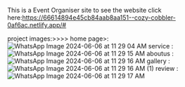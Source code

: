 This is a Event Organiser site
to see the website click here:https://66614894e45cb84aab8aa151--cozy-cobbler-0af6ac.netlify.app/#

project images:>>>>
home page>:![WhatsApp Image 2024-06-06 at 11 29 04 AM](https://github.com/Sinan00110/Event-Organiser-Website/assets/136986466/3b71ff21-ca36-421b-827a-002b4a45bb58)
service :![WhatsApp Image 2024-06-06 at 11 29 15 AM](https://github.com/Sinan00110/Event-Organiser-Website/assets/136986466/f3ce2d19-2e32-44db-81f3-2772a821d96c)
aboutus :![WhatsApp Image 2024-06-06 at 11 29 16 AM](https://github.com/Sinan00110/Event-Organiser-Website/assets/136986466/b4e8edb9-2b9f-47b7-97b5-f310bb230c9e)
gallery :![WhatsApp Image 2024-06-06 at 11 29 16 AM (1)](https://github.com/Sinan00110/Event-Organiser-Website/assets/136986466/fabcf9ed-5321-4204-8160-3b643c272714)
review :![WhatsApp Image 2024-06-06 at 11 29 17 AM](https://github.com/Sinan00110/Event-Organiser-Website/assets/136986466/8f7f6721-858f-4ffd-9969-b7a38b082026)





